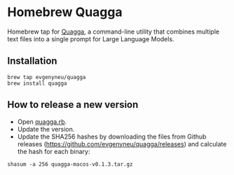# Homebrew Quagga

Homebrew tap for [Quagga](https://github.com/evgenyneu/quagga), a command-line utility that combines multiple text files into a single prompt for Large Language Models.

## Installation

```
brew tap evgenyneu/quagga
brew install quagga
```

## How to release a new version

* Open [quagga.rb](quagga.rb).
* Update the version.
* Update the SHA256 hashes by downloading the files from Github releases (https://github.com/evgenyneu/quagga/releases) and calculate the hash for each binary:

```
shasum -a 256 quagga-macos-v0.1.3.tar.gz
```
